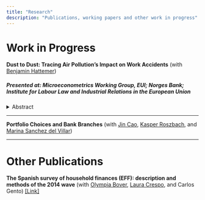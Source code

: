 ```yaml
---
title: "Research"
description: "Publications, working papers and other work in progress"
---
```


# Work in Progress

**Dust to Dust: Tracing Air Pollution’s Impact on Work Accidents** (with [Benjamin Hattemer](https://benjaminhattemer.com/))
##### *Presented at: Microeconometrics Working Group, EUI; Norges Bank; Institute for Labour Law and Industrial Relations in the European Union*
  <details>
    <summary> Abstract </summary>
    This study offers novel causal estimates of the effect of air pollution on workplace accidents. We focus on a near world-wide natural source of air pollution: dust precipitation. We use administrative data on the universe of work accidents reported in Spain. Our estimates imply that an average day of dust precipitation induces a 1.2 percent increase in work accidents. We find these effects are pervasive for workers of different occupations, income levels and demographic characteristics. 
  </details>
  
---

**Portfolio Choices and Bank Branches** (with [Jin Cao](https://www.norges-bank.no/en/topics/Research/economists/Cao-Jin/), [Kasper Roszbach](https://sites.google.com/view/kasperroszbach), and [Marina Sanchez del Villar](https://marinasvs.github.io/))

---
# Other Publications

**The Spanish survey of household finances (EFF): description and methods of the 2014 wave** (with [Olympia Bover](https://sites.google.com/site/olympiabover/olympia-bover), [Laura Crespo](https://sites.google.com/site/lauracrespoweb/), and Carlos Gento) [[Link]](https://www.bde.es/f/webbde/SES/Secciones/Publicaciones/PublicacionesSeriadas/DocumentosOcasionales/18/Files/do1804e.pdf) 
